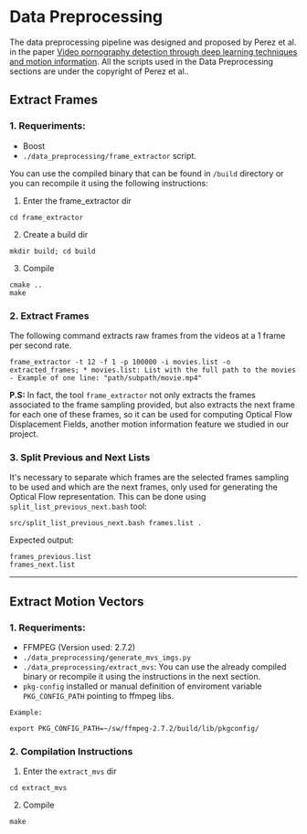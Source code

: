 <a name="preproc"></a>
# Data Preprocessing

The data preprocessing pipeline was designed and proposed by Perez et al. in the paper [Video pornography detection through deep learning techniques and motion information](https://www.sciencedirect.com/science/article/pii/S0925231216314928). All the scripts used in the Data Preprocessing sections are under the copyright of Perez et al..

<a name="frames"></a>
## Extract Frames

### 1. Requeriments:
* Boost
* `./data_preprocessing/frame_extractor` script.

You can use the compiled binary that can be found in `/build` directory or you can recompile it using the following instructions: 

1. Enter the frame_extractor dir
```
cd frame_extractor
```
2. Create a build dir
```
mkdir build; cd build
```
3. Compile 
```
cmake ..
make
```

### 2. Extract Frames

The following command extracts raw frames from the videos at a 1 frame per second rate.


```
frame_extractor -t 12 -f 1 -p 100000 -i movies.list -o extracted_frames; * movies.list: List with the full path to the movies - Example of one line: "path/subpath/movie.mp4"
```
**P.S:** In fact, the tool `frame_extractor` not only extracts the frames associated to the frame sampling provided, but also extracts the next frame for each one of these frames, so it can be used for computing Optical Flow Displacement Fields, another motion information feature we studied in our project.


### 3. Split Previous and Next Lists
It's necessary to separate which frames are the selected frames sampling to be used and which are the next frames, only used for generating the Optical Flow representation. This can be done using `split_list_previous_next.bash` tool:
```
src/split_list_previous_next.bash frames.list .
```
Expected output:
```
frames_previous.list
frames_next.list
```
___
<a name="motions"></a>
## Extract Motion Vectors

### 1. Requeriments:

* FFMPEG (Version used: 2.7.2)
* `./data_preprocessing/generate_mvs_imgs.py`
* `./data_preprocessing/extract_mvs`: You can use the already compiled binary or recompile it using the instructions in the next section.
* `pkg-config` installed or manual definition of enviroment variable `PKG_CONFIG_PATH` pointing to ffmpeg libs.
```
Example:

export PKG_CONFIG_PATH=~/sw/ffmpeg-2.7.2/build/lib/pkgconfig/
```
### 2. Compilation Instructions
1. Enter the `extract_mvs` dir
```
cd extract_mvs
```
2. Compile
```
make
```

